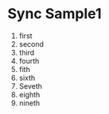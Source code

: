 # Sync Sample1
1. first
2. second
3. third
4. fourth
5. fith
6. sixth
7. Seveth
8. eighth
9. nineth
